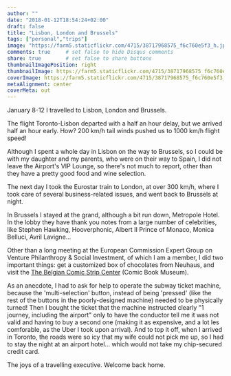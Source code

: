 ```yaml
---
author: ""
date: "2018-01-12T18:54:24+02:00"
draft: false
title: "Lisbon, London and Brussels"
tags: ["personal","trips"]
image: "https://farm5.staticflickr.com/4715/38717968575_f6c760e5f3_h.jpg"
comments: true     # set false to hide Disqus comments
share: true        # set false to share buttons
thumbnailImagePosition: right
thumbnailImage: https://farm5.staticflickr.com/4715/38717968575_f6c760e5f3_h.jpg
coverImage: https://farm5.staticflickr.com/4715/38717968575_f6c760e5f3_h.jpg
metaAlignment: center
coverMeta: out
---
```

January 8-12 I travelled to Lisbon, London and Brussels.

<!--more-->

The flight Toronto-Lisbon departed with a half an hour delay, but we arrived half an hour early. How? 200 km/h tail winds pushed us to 1000 km/h flight speed! 

Although I spent a whole day in Lisbon on the way to Brussels, so I could be with my daughter and my parents, who were on their way to Spain, I did not leave the Airport's VIP Lounge, so there's not much to report, other than they have a pretty good food and wine selection.

The next day I took the Eurostar train to London, at over 300 km/h, where I took care of several business-related issues, and went back to Brussels at night.

In Brussels I stayed at the grand, although a bit run down, Metropole Hotel. In the lobby they have thank you notes from a large number of celebrities, like Stephen Hawking, Hooverphonic, Albert II Prince of  Monaco, Monica Belluci, Avril Lavigne...

Other than a long meeting at the European Commission Expert Group on Venture Philanthropy & Social Investment, of which I am a member, I did two important things: get a customized box of chocolates from Neuhaus, and visit the [The Belgian Comic Strip Center](https://www.comicscenter.net/en/home) (Comic Book Museum).

As an anecdote, I had to ask for help to operate the subway ticket machine, because the 'multi-selection' button, instead of being 'pressed' (like the rest of the buttons in the poorly-designed machine) needed to be physically turned! Then I bought the ticket that the machine instructed clearly "1 journey, including the airport" only to have the conductor tell me it was not valid and having to buy a second one (making it as expensive, and a lot les comforable, as the Uber I took upon arrival). And to top it off, when I arrived in Toronto, the roads were so icy that  my wife could not pick me up, so I had to stay the night at an airport hotel... which would not take my chip-secured credit card.

The joys of a travelling executive. Welcome back home.

<div id="flickrembed"></div><div style="position:absolute; top:-70px; display:block; text-align:center; z-index:-1;"></div><script src='https://flickrembed.com/embed_v2.js.php?source=flickr&layout=responsive&input=www.flickr.com/photos/jcortell/albums/72157668330799939&sort=5&by=album&theme=default&scale=fill&limit=100&skin=default&autoplay=true'></script>